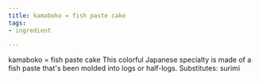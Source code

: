 ```yaml
---
title: kamaboko = fish paste cake
tags:
- ingredient

---
```

kamaboko = fish paste cake This colorful Japanese specialty is made of a fish paste that's been molded into logs or half-logs. Substitutes: surimi
